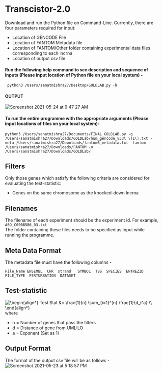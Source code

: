 # Transcistor-2.0

Download and run the Python file on Command-Line.
Currently, there are four parameters required for input:
- Location of GENCODE File
- Location of FANTOM Metadata file
- Location of FANTOM/Other folder containing experimental data files corresponding to each lncrna
- Location of output csv file

#### Run the following help command to see description and sequence of inputs (Please input location of Python file on your local system) -
```
 python3 /Users/sanatmishra27/Desktop/GOLDLAB.py -h
```
#### OUTPUT

![Screenshot 2021-05-24 at 9 47 27 AM](https://user-images.githubusercontent.com/19981230/119295690-0ec63b80-bc75-11eb-8003-abfa9ee331e7.jpg)


#### To run the entire programme with the appropriate arguments (Please input locations of files on your local system)- 
```
python3 /Users/sanatmishra27/Documents/FINAL_GOLDLAB.py -g /Users/sanatmishra27/Downloads/GOLDLab/hum_gencode_v33\ \(1\).txt -meta /Users/sanatmishra27/Downloads/fantom6_metadata.txt -fantom /Users/sanatmishra27/Downloads/FANTOM -o /Users/sanatmishra27/Downloads/GOLDLab/
```
## Filters
Only those genes which satisfy the following criteria are considered for evaluating the test-statistic:
- Genes on the same chromosome as the knocked-down lncrna 

## Filenames
The filename of each experiment should be the experiment id. For example, ```ASO_C0008586_03.txt```<br/>
The folder containing these files needs to be specified as input while running the programme.

## Meta Data Format
The metadata file must have the following columns -<br/>
```
File_Name ENSEMBL  CHR  strand	 SYMBOL  TSS  SPECIES  ENTREZID  FILE_TYPE  PERTURBATION  DATASET
```
## Test-statistic
<img src=
"https://render.githubusercontent.com/render/math?math=%5Clarge+%5Cdisplaystyle+%5Cbegin%7Balign%2A%7D%0ATest+Stat+%26%3D+%5Cfrac%7B1%7D%7Bn%7D+%5Csum_%7Bi%3D1%7D%5E%7Bn%7D+%5Cfrac%7B1%7D%7Bd_i%5Ea%7D+%5C%5C%0A%5Cend%7Balign%2A%7D%0A" 
alt="\begin{align*}
Test Stat &= \frac{1}{n} \sum_{i=1}^{n} \frac{1}{d_i^a} \\
\end{align*}
"> \
where 
- n = Number of genes that pass the filters 
- d = Distance of gene from UMLILO 
- a = Exponent (Set as 1)

## Output Format
The format of the output csv file will be as follows -
![Screenshot 2021-05-23 at 5 18 57 PM](https://user-images.githubusercontent.com/19981230/119259246-f90c3400-bbea-11eb-93ab-2ef721314452.jpg)
